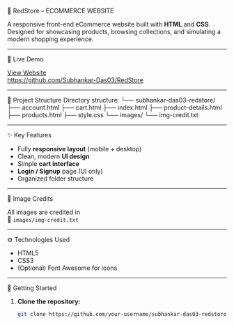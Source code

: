 🛒 RedStore – ECOMMERCE WEBSITE

A responsive front-end eCommerce website built with **HTML** and **CSS**. Designed for showcasing products, browsing collections, and simulating a modern shopping experience.

---

🔗 Live Demo

[View Website](#)  
https://github.com/Subhankar-Das03/RedStore

---

📂 Project Structure
Directory structure:
└── subhankar-das03-redstore/ <br>
    ├── account.html
    ├── cart.html
    ├── index.html
    ├── product-details.html
    ├── products.html
    ├── style.css
    └── images/
        └── img-credit.txt


---

✨ Key Features

- Fully **responsive layout** (mobile + desktop)
- Clean, modern **UI design**
- Simple **cart interface**
- **Login / Signup** page (UI only)
- Organized folder structure

---

📸 Image Credits

All images are credited in  
📁 `images/img-credit.txt`

---

⚙️ Technologies Used

- HTML5  
- CSS3  
- (Optional) Font Awesome for icons

---

🚀 Getting Started

1. **Clone the repository:**
   ```bash
   git clone https://github.com/your-username/subhankar-das03-redstore.git


